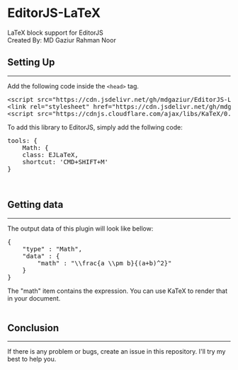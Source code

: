 # EditorJS-LaTeX
LaTeX block support for EditorJS<br/>
Created By: MD Gaziur Rahman Noor

<h2>Setting Up</h2>
<hr/>
Add the following code inside the <code>&#x3C;head&#x3E;</code> tag.<br/>
<pre>
&#x3C;script src=&#x22;https://cdn.jsdelivr.net/gh/mdgaziur/EditorJS-LaTeX@1.0.0/editorjs-latex.min.js&#x22;&#x3E;&#x3C;/script&#x3E;
&#x3C;link rel=&#x22;stylesheet&#x22; href=&#x22;https://cdn.jsdelivr.net/gh/mdgaziur/EditorJS-LaTeX@1.0.0/editorjs-latex.min.css&#x22;&#x3E;
&#x3C;script src=&#x22;https://cdnjs.cloudflare.com/ajax/libs/KaTeX/0.12.0/katex.min.js&#x22;&#x3E;&#x3C;/script&#x3E;
</pre>
To add this library to EditorJS, simply add the follwing code:<br/>
<pre>
tools: {
    Math: {
    class: EJLaTeX,
    shortcut: 'CMD+SHIFT+M'
}
</pre>
<br/>
<h2>Getting data</h2>
<hr/>
The output data of this plugin will look like bellow:
<pre>
{
    "type" : "Math",
    "data" : {
        "math" : "\\frac{a \\pm b}{(a+b)^2}"
    }
}
</pre>
The "math" item contains the expression. You can use KaTeX to render that in your document.
<br/>
<br/>
<h2>Conclusion</h2>
<hr/>
If there is any problem or bugs, create an issue in this repository. I'll try my best to help you.